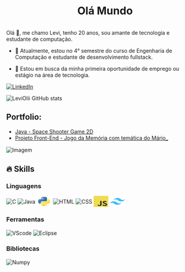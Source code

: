 <!--título-->
<div id="user-content-toc">
  <ul align="center">
    <summary><h1 style="display: inline-block">Olá Mundo</h1></summary>
</div>

<!-- Presentation -->
<p>
 Olá 👋, me chamo Levi, tenho 20 anos, sou amante de tecnologia e estudante de computação.

  - 🌱 Atualmente, estou no 4° semestre do curso de Engenharia de Computação e estudante de desenvolvimento fullstack.

  - 🔭 Estou em busca da minha primeira oportunidade de emprego ou estágio na área de tecnologia.
</p>

</details>

<!-- Links -->
[![LinkedIn](https://img.shields.io/badge/LinkedIn-0077B5?style=for-the-badge&logo=linkedin&logoColor=white)](https://www.linkedin.com/in/levi-oliveira-878086280/)

<!-- GithubStats -->
![LeviOlii GitHub stats](https://github-readme-stats.vercel.app/api?username=LeviOlii&show_icons=true&theme=gotham)

<!-- Portfolio -->
## Portfolio:
- [Java - Space Shooter Game 2D](https://github.com/LeviOlii/arcade_copia)
- [Projeto Front-End - Jogo da Memória com temática do Mário_](https://github.com/LeviOlii/proj-jogo_da_memoria)

<!-- GIF -->
<p align="left">
  <img align="center" src="https://media3.giphy.com/media/v1.Y2lkPTc5MGI3NjExbXE5bmJxaHloanppODcybHJ4eTdqbW9ubXAyM3lsenhjaDN1OTM4dCZlcD12MV9pbnRlcm5hbF9naWZfYnlfaWQmY3Q9Zw/pVGsAWjzvXcZW4ZBTE/giphy.gif" alt="Imagem">
</p>

## 🔥 Skills
<!-- Skills: Programming Languages -->
  <div style="flex-basis: 48%;">
    <h3>Linguagens</h3>
    <img align="center" alt="C" height="30" width="40" src="https://cdn.jsdelivr.net/gh/devicons/devicon/icons/c/c-original.svg">
    <img align="center" alt="Java" height="30" width="40" src="https://img.shields.io/badge/java-%23ED8B00.svg?style=for-the-badge&logo=openjdk&logoColor=white">
    <img align="center" alt="Python" height="30" width="40" src="https://raw.githubusercontent.com/devicons/devicon/master/icons/python/python-original.svg">
    <img align="center" alt="HTML" height="30" width="40" src="https://cdn.jsdelivr.net/gh/devicons/devicon@latest/icons/html5/html5-original.svg">
    <img align="center" alt="CSS" height="30" width="40" src="https://cdn.jsdelivr.net/gh/devicons/devicon@latest/icons/css3/css3-original.svg">
    <img align="center" alt="JavaScript" height="30" width="40" src="https://github.com/devicons/devicon/blob/v2.16.0/icons/javascript/javascript-original.svg">
    <img align="center" alt="TailwindCSS" height="30" width="40" src="https://github.com/devicons/devicon/blob/v2.16.0/icons/tailwindcss/tailwindcss-original.svg">

  </div>
  
  <!-- Skills: Tools & Frameworks -->
  <div style="flex-basis: 48%;">
    <h3>Ferramentas</h3>
    <img align="center" alt="VScode" height="30" width="40" src="https://cdn.jsdelivr.net/gh/devicons/devicon/icons/vscode/vscode-original.svg">
    <img align="center" alt="Eclipse" height="30" width="40" src="https://img.shields.io/badge/Eclipse-2C2255?style=for-the-badge&logo=eclipse&logoColor=white">
    
  </div>
  
  <!-- Skills: Libraries -->
  <div style="flex-basis: 48%;">
    <h3>Bibliotecas</h3>
    <img align="center" alt="Numpy" height="30" width="40" src="https://cdn.jsdelivr.net/gh/devicons/devicon/icons/numpy/numpy-original.svg">
  </div>

